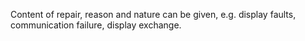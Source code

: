 Content of repair, reason and nature can be given, e.g. display faults, communication failure, display exchange.
